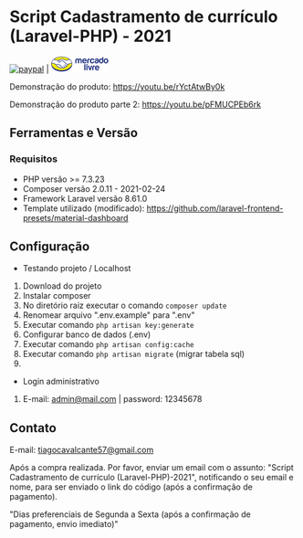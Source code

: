 #  Script Cadastramento de currículo (Laravel-PHP) - 2021
[![paypal](https://www.paypalobjects.com/pt_BR/BR/i/btn/btn_buynowCC_LG.gif)](https://www.paypal.com/cgi-bin/webscr?cmd=_s-xclick&hosted_button_id=9R5A2RSSRQYTN)
|
[![paypal](https://github.com/tigoCaval/images/blob/main/web/mercado_livre.png?raw=true)](https://produto.mercadolivre.com.br/MLB-2025089126-script-cadastramento-de-curriculo-laravel-php-_JM)

Demonstração do produto: https://youtu.be/rYctAtwBy0k

Demonstração do produto parte 2: https://youtu.be/pFMUCPEb6rk
## Ferramentas e Versão
### Requisitos
- PHP versão >= 7.3.23
- Composer versão 2.0.11 - 2021-02-24
- Framework Laravel versão 8.61.0
- Template utilizado (modificado): https://github.com/laravel-frontend-presets/material-dashboard  

## Configuração
- Testando projeto / Localhost 
1. Download do projeto 
2. Instalar composer
3. No diretório raiz executar o comando ```composer update``` 
4. Renomear arquivo ".env.example" para ".env"
5. Executar comando ```php artisan key:generate```
6. Configurar banco de dados (.env)
7. Executar comando ```php artisan config:cache```
8. Executar comando ```php artisan migrate``` (migrar tabela sql)
9. 
- Login administrativo
1. E-mail: admin@mail.com | password: 12345678

## Contato

E-mail: tiagocavalcante57@gmail.com

Após a compra realizada. Por favor, enviar um email com o assunto: "Script Cadastramento de currículo (Laravel-PHP)-2021",
notificando o seu email e nome, para ser enviado o link do código (após a confirmação de pagamento).

"Dias preferenciais de Segunda a Sexta (após a confirmação de pagamento, envio imediato)"
